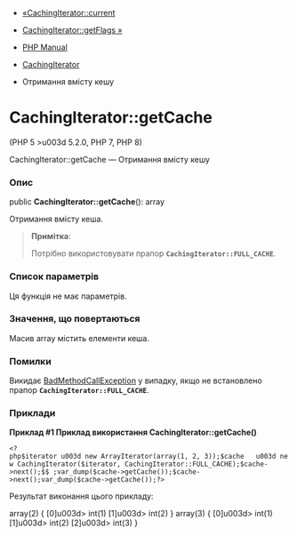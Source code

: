 - [«CachingIterator::current](cachingiterator.current.md)
- [CachingIterator::getFlags »](cachingiterator.getflags.md)

- [PHP Manual](index.md)
- [CachingIterator](class.cachingiterator.md)
- Отримання вмісту кешу

# CachingIterator::getCache

(PHP 5 \>u003d 5.2.0, PHP 7, PHP 8)

CachingIterator::getCache — Отримання вмісту кешу

### Опис

public **CachingIterator::getCache**(): array

Отримання вмісту кеша.

> **Примітка**:
>
> Потрібно використовувати прапор **`CachingIterator::FULL_CACHE`**.

### Список параметрів

Ця функція не має параметрів.

### Значення, що повертаються

Масив array містить елементи кеша.

### Помилки

Викидає [BadMethodCallException](class.badmethodcallexception.md)
у випадку, якщо не встановлено прапор **`CachingIterator::FULL_CACHE`**.

### Приклади

**Приклад #1 Приклад використання **CachingIterator::getCache()****

` <?php$iterator u003d new ArrayIterator(array(1, 2, 3));$cache   u003d new CachingIterator($iterator, CachingIterator::FULL_CACHE);$cache->next();$$ ;var_dump($cache->getCache());$cache->next();var_dump($cache->getCache());?> `

Результат виконання цього прикладу:

array(2) {
[0]u003d>
int(1)
[1]u003d>
int(2)
}
array(3) {
[0]u003d>
int(1)
[1]u003d>
int(2)
[2]u003d>
int(3)
}
